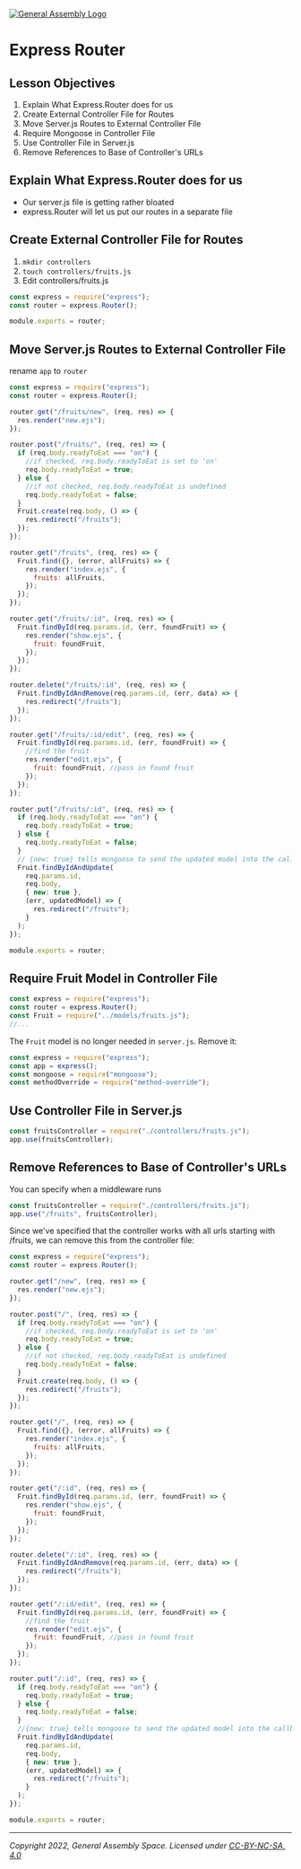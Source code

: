 [![General Assembly Logo](https://ga-dash.s3.amazonaws.com/production/assets/logo-9f88ae6c9c3871690e33280fcf557f33.png)](https://generalassemb.ly)

# Express Router

## Lesson Objectives

1. Explain What Express.Router does for us
1. Create External Controller File for Routes
1. Move Server.js Routes to External Controller File
1. Require Mongoose in Controller File
1. Use Controller File in Server.js
1. Remove References to Base of Controller's URLs

## Explain What Express.Router does for us

- Our server.js file is getting rather bloated
- express.Router will let us put our routes in a separate file

## Create External Controller File for Routes

1. `mkdir controllers`
1. `touch controllers/fruits.js`
1. Edit controllers/fruits.js

```javascript
const express = require("express");
const router = express.Router();

module.exports = router;
```

## Move Server.js Routes to External Controller File

rename `app` to `router`

```javascript
const express = require("express");
const router = express.Router();

router.get("/fruits/new", (req, res) => {
  res.render("new.ejs");
});

router.post("/fruits/", (req, res) => {
  if (req.body.readyToEat === "on") {
    //if checked, req.body.readyToEat is set to 'on'
    req.body.readyToEat = true;
  } else {
    //if not checked, req.body.readyToEat is undefined
    req.body.readyToEat = false;
  }
  Fruit.create(req.body, () => {
    res.redirect("/fruits");
  });
});

router.get("/fruits", (req, res) => {
  Fruit.find({}, (error, allFruits) => {
    res.render("index.ejs", {
      fruits: allFruits,
    });
  });
});

router.get("/fruits/:id", (req, res) => {
  Fruit.findById(req.params.id, (err, foundFruit) => {
    res.render("show.ejs", {
      fruit: foundFruit,
    });
  });
});

router.delete("/fruits/:id", (req, res) => {
  Fruit.findByIdAndRemove(req.params.id, (err, data) => {
    res.redirect("/fruits");
  });
});

router.get("/fruits/:id/edit", (req, res) => {
  Fruit.findById(req.params.id, (err, foundFruit) => {
    //find the fruit
    res.render("edit.ejs", {
      fruit: foundFruit, //pass in found fruit
    });
  });
});

router.put("/fruits/:id", (req, res) => {
  if (req.body.readyToEat === "on") {
    req.body.readyToEat = true;
  } else {
    req.body.readyToEat = false;
  }
  // {new: true} tells mongoose to send the updated model into the callback
  Fruit.findByIdAndUpdate(
    req.params.id,
    req.body,
    { new: true },
    (err, updatedModel) => {
      res.redirect("/fruits");
    }
  );
});

module.exports = router;
```

## Require Fruit Model in Controller File

```javascript
const express = require("express");
const router = express.Router();
const Fruit = require("../models/fruits.js");
//...
```

The `Fruit` model is no longer needed in `server.js`.  Remove it:

```javascript
const express = require("express");
const app = express();
const mongoose = require("mongoose");
const methodOverride = require("method-override");
```

## Use Controller File in Server.js

```javascript
const fruitsController = require("./controllers/fruits.js");
app.use(fruitsController);
```

## Remove References to Base of Controller's URLs

You can specify when a middleware runs

```javascript
const fruitsController = require("./controllers/fruits.js");
app.use("/fruits", fruitsController);
```

Since we've specified that the controller works with all urls starting with /fruits, we can remove this from the controller file:

```javascript
const express = require("express");
const router = express.Router();

router.get("/new", (req, res) => {
  res.render("new.ejs");
});

router.post("/", (req, res) => {
  if (req.body.readyToEat === "on") {
    //if checked, req.body.readyToEat is set to 'on'
    req.body.readyToEat = true;
  } else {
    //if not checked, req.body.readyToEat is undefined
    req.body.readyToEat = false;
  }
  Fruit.create(req.body, () => {
    res.redirect("/fruits");
  });
});

router.get("/", (req, res) => {
  Fruit.find({}, (error, allFruits) => {
    res.render("index.ejs", {
      fruits: allFruits,
    });
  });
});

router.get("/:id", (req, res) => {
  Fruit.findById(req.params.id, (err, foundFruit) => {
    res.render("show.ejs", {
      fruit: foundFruit,
    });
  });
});

router.delete("/:id", (req, res) => {
  Fruit.findByIdAndRemove(req.params.id, (err, data) => {
    res.redirect("/fruits");
  });
});

router.get("/:id/edit", (req, res) => {
  Fruit.findById(req.params.id, (err, foundFruit) => {
    //find the fruit
    res.render("edit.ejs", {
      fruit: foundFruit, //pass in found fruit
    });
  });
});

router.put("/:id", (req, res) => {
  if (req.body.readyToEat === "on") {
    req.body.readyToEat = true;
  } else {
    req.body.readyToEat = false;
  }
  //{new: true} tells mongoose to send the updated model into the callback
  Fruit.findByIdAndUpdate(
    req.params.id,
    req.body,
    { new: true },
    (err, updatedModel) => {
      res.redirect("/fruits");
    }
  );
});

module.exports = router;
```

---

_Copyright 2022, General Assembly Space. Licensed under [CC-BY-NC-SA, 4.0](https://creativecommons.org/licenses/by-nc-sa/4.0/)_
